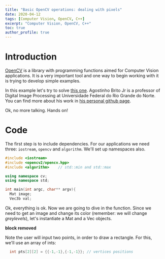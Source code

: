 ```yaml
---
title: "Basic OpenCV operations: dealing with pixels"
date: 2020-04-12
tags: [Computer Vision, OpenCV, C++]
excerpt: "Computer Vision, OpenCV, C++"
toc: true
author_profile: true
---
```


# Introduction

[OpenCV](https://opencv.org/) is a library with programming functions aimed for Computer Vision applications. It is a very important tool and one way to begin working with it is trying to develop simple examples.

In this example let's try to solve [this one](https://agostinhobritojr.github.io/tutorial/pdi/#_exerc%C3%ADcios). Agostinho Brito Jr is a professor of Digital Image Processing at Universidade Federal do Rio Grande do Norte. You can find more about his work in [his personal github page](https://agostinhobritojr.github.io).

Ok, no more talking. Hands on!

# Code

The first step is to include dependencies. For our applications we need three: ```iostream```, ```opencv``` and ```algorithm```. We'll set up namespaces also.

```cpp
#include <iostream>
#include <opencv2/opencv.hpp>
#include <algorithm>    // std::min and std::max

using namespace cv;
using namespace std;

int main(int argc, char** argv){
  Mat image;
  Vec3b val;

```

Ok, everything is ok. Now we are going to dive in the function. Since we need to get an image and change its color (remember: we will change *greylevels*), let's instantiate a Mat and a Vec objects.


**block removed**

Note the user will input two points, in order to draw a rectangle. For this, we'll use an array of ints:

```cpp
  int pts[2][2] = {{-1,-1},{-1,-1}}; // vertices positions
```  


